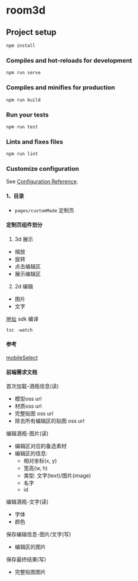 # room3d

## Project setup
```
npm install
```

### Compiles and hot-reloads for development
```
npm run serve
```

### Compiles and minifies for production
```
npm run build
```

### Run your tests
```
npm run test
```

### Lints and fixes files
```
npm run lint
```

### Customize configuration
See [Configuration Reference](https://cli.vuejs.org/config/).



#### 1、目录
- `pages/customMade` 定制页

#### 定制页组件划分
1) 3d 展示
- 缩放
- 旋转
- 点击编辑区
- 展示编辑区

2) 2d 编辑
- 图片
- 文字

[地址](https://batch.niudingwang.net/webview)
sdk 编译
```js
tsc -watch
```

#### 参考
[mobileSelect](https://github.com/onlyhom/mobileSelect.js)


#### 前端需求文档
首次加载-酒瓶信息(读)
- 模型oss url
- 材质oss url
- 完整贴图 oss url
- 除去所有编辑区的贴图 oss url

编辑酒瓶-图片(读)
- 编辑区对应的备选素材
- 编辑区的信息:
  - 相对坐标(x, y)
  - 宽高(w, h)
  - 类型: 文字(text)/图片(image)
  - 名字
  - id

编辑酒瓶-文字(读)
- 字体
- 颜色

保存编辑信息-图片/文字(写)
- 编辑区的图片

保存最终结果(写)
- 完整贴图图片


#
